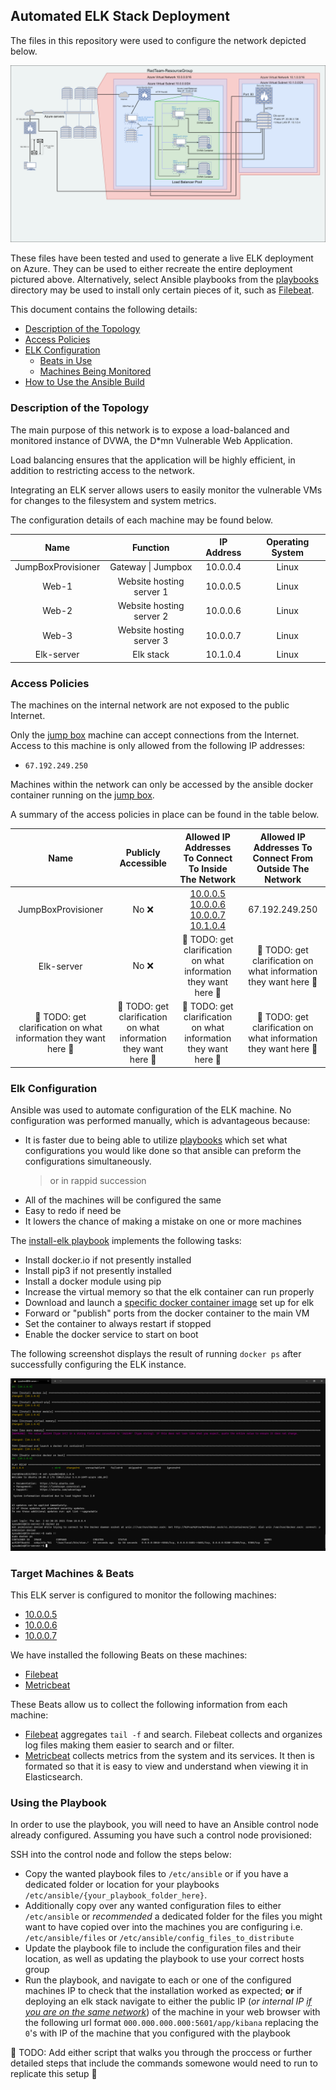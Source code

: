 [#playbooks_dir]: Ansible_files/ansible/playbooks



## Automated ELK Stack Deployment

The files in this repository were used to configure the network depicted below.

![Update the path with the name of your diagram](Images/Class--13-network-diagram.png)

These files have been tested and used to generate a live ELK deployment on Azure. They can be used to either recreate the entire deployment pictured above. Alternatively, select Ansible playbooks from the [playbooks][#playbooks_dir] directory may be used to install only certain pieces of it, such as [Filebeat](Ansible_files/ansible/playbooks/filebeat-playbook.yml).


This document contains the following details:
- [Description of the Topology](#Description-of-the-Topology)
- [Access Policies](#Access-Policies)
- [ELK Configuration](#Elk-Configuration)
  - [Beats in Use](#Target-Machines-&-Beats)
  - [Machines Being Monitored](#Target-Machines-&-Beats)
- [How to Use the Ansible Build](#Using-the-playbook)


### Description of the Topology

The main purpose of this network is to expose a load-balanced and monitored instance of DVWA, the D*mn Vulnerable Web Application.

Load balancing ensures that the application will be highly efficient, in addition to restricting access to the network.

Integrating an ELK server allows users to easily monitor the vulnerable VMs for changes to the filesystem and system metrics.

The configuration details of each machine may be found below.

|Name|Function|IP Address|Operating System|
|:---:|:---:|:---:|:---:|
|JumpBoxProvisioner|Gateway \| Jumpbox|10.0.0.4|Linux|
|Web-1|Website hosting server 1|10.0.0.5|Linux|
|Web-2|Website hosting server 2|10.0.0.6|Linux|
|Web-3|Website hosting server 3|10.0.0.7|Linux|
|Elk-server|Elk stack|10.1.0.4|Linux|

[#jumpbox]: JumpBoxProvisioner
[#10.0.0.5]: Web-1
[#10.0.0.6]: Web-2
[#10.0.0.7]: Web-3
[#10.1.0.4]: Elk-server

### Access Policies

The machines on the internal network are not exposed to the public Internet.

Only the [jump box][#jumpbox] machine can accept connections from the Internet. Access to this machine is only allowed from the following IP addresses:
- `67.192.249.250`

Machines within the network can only be accessed by the ansible docker container running on the [jump box][#jumpbox].

A summary of the access policies in place can be found in the table below.

| Name     | Publicly Accessible | Allowed IP Addresses To Connect To Inside The Network | Allowed IP Addresses To Connect From Outside The Network|
|:----------:|:---------------------:|:----------------------:|:-:|
|JumpBoxProvisioner|No :x:|[10.0.0.5][#10.0.0.5]</br>[10.0.0.6][#10.0.0.6]</br>[10.0.0.7][#10.0.0.7]</br>[10.1.0.4][#10.1.0.4]|67.192.249.250|
|Elk-server|No :x:|:round_pushpin: TODO: get clarification on what information they want here :triangular_flag_on_post:|:round_pushpin: TODO: get clarification on what information they want here :triangular_flag_on_post:|
|:round_pushpin: TODO: get clarification on what information they want here :triangular_flag_on_post:|:round_pushpin: TODO: get clarification on what information they want here :triangular_flag_on_post:|:round_pushpin: TODO: get clarification on what information they want here :triangular_flag_on_post:|:round_pushpin: TODO: get clarification on what information they want here :triangular_flag_on_post:|

### Elk Configuration

Ansible was used to automate configuration of the ELK machine. No configuration was performed manually, which is advantageous because:
- It is faster due to being able to utilize [playbooks][#playbooks_dir] which set what configurations you would like done so that ansible can preform the configurations simultaneously.
    > or in rappid succession 
- All of the machines will be configured the same
- Easy to redo if need be
- It lowers the chance of making a mistake on one or more machines

The [install-elk playbook](Ansible_files/ansible/playbooks/install-elk.yml) implements the following tasks:
- Install docker.io if not presently installed
- Install pip3 if not presently installed
- Install a docker module using pip
- Increase the virtual memory so that the elk container can run properly
- Download and launch a [specific docker container image](https://hub.docker.com/layers/sebp/elk/761/images/sha256-50e9161f2ad1dbba32bb37ac52b3a729b601e81ebdc12d0e7bc5a6edd3c900ee?context=explore) set up for elk
- Forward or "publish" ports from the docker container to the main VM
- Set the container to always restart if stopped
- Enable the docker service to start on boot

The following screenshot displays the result of running `docker ps` after successfully configuring the ELK instance.

![](Images/2021-06-02_08-40-36-PM_54.png)

### Target Machines & Beats
This ELK server is configured to monitor the following machines:
- [10.0.0.5][#10.0.0.5]
- [10.0.0.6][#10.0.0.6]
- [10.0.0.7][#10.0.0.7]

We have installed the following Beats on these machines:
- [Filebeat](https://www.elastic.co/beats/filebeat)
- [Metricbeat](https://www.elastic.co/beats/metricbeat)

These Beats allow us to collect the following information from each machine:
- [Filebeat](https://www.elastic.co/beats/filebeat) aggregates `tail -f` and search. Filebeat collects and organizes log files making them easier to search and or filter.
- [Metricbeat](https://www.elastic.co/beats/metricbeat) collects metrics from the system and its services. It then is formated so that it is easy to view and understand when viewing it in Elasticsearch.

### Using the Playbook
In order to use the playbook, you will need to have an Ansible control node already configured. Assuming you have such a control node provisioned: 

SSH into the control node and follow the steps below:
- Copy the wanted playbook files to `/etc/ansible` or if you have a dedicated folder or location for your playbooks `/etc/ansible/{your_playbook_folder_here}`.
- Additionally copy over any wanted configuration files to either `/etc/ansible` or *recommended* a dedicated folder for the files you might want to have copied over into the machines you are configuring i.e. `/etc/ansible/files` or `/etc/ansible/config_files_to_distribute`
- Update the playbook file to include the configuration files and their location, as well as updating the playbook to use your correct hosts group
- Run the playbook, and navigate to each or one of the configured machines IP to check that the installation worked as expected; **or** if deploying an elk stack navigate to either the public IP (*or internal IP <u>if you are on the same network*</u>) of the machine in your web browser with the following url format `000.000.000.000:5601/app/kibana` replacing the `0`'s with IP of the machine that you configured with the playbook


:round_pushpin: TODO: Add either script that walks you through the proccess or further detailed steps that include the commands somewone would need to run to replicate this setup :triangular_flag_on_post: